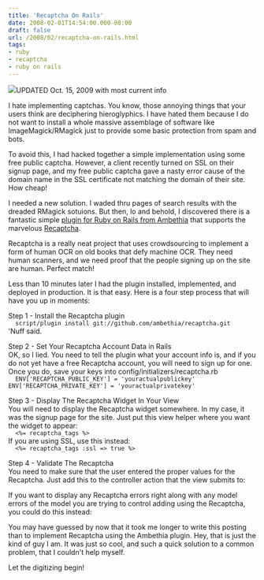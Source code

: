 ```yaml
---
title: 'Recaptcha On Rails'
date: 2008-02-01T14:54:00.000-08:00
draft: false
url: /2008/02/recaptcha-on-rails.html
tags: 
- ruby
- recaptcha
- ruby on rails
---
```


[![](http://www.uncg.edu/rom/courses/campo/511/RosettaStone3.jpg)](http://www.uncg.edu/rom/courses/campo/511/RosettaStone3.jpg)UPDATED Oct. 15, 2009 with most current info  
  
I hate implementing captchas. You know, those annoying things that your users think are deciphering hieroglyphics. I have hated them because I do not want to install a whole massive assemblage of software like ImageMagick/RMagick just to provide some basic protection from spam and bots.  
  
To avoid this, I had hacked together a simple implementation using some free public captcha. However, a client recently turned on SSL on their signup page, and my free public captcha gave a nasty error cause of the domain name in the SSL certificate not matching the domain of their site. How cheap!  
  
I needed a new solution. I waded thru pages of search results with the dreaded RMagick sotuions. But then, lo and behold, I discovered there is a fantastic simple [plugin for Ruby on Rails from Ambethia](http://ambethia.com/recaptcha/) that supports the marvelous [Recaptcha](http://recaptcha.net/).  
  
Recaptcha is a really neat project that uses crowdsourcing to implement a form of human OCR on old books that defy machine OCR. They need human scanners, and we need proof that the people signing up on the site are human. Perfect match!  
  
Less than 10 minutes later I had the plugin installed, implemented, and deployed in production. It is that easy. Here is a four step process that will have you up in moments:  
  
Step 1 - Install the Recaptcha plugin  
`  
script/plugin install git://github.com/ambethia/recaptcha.git  
`  
'Nuff said.  
  
Step 2 - Set Your Recaptcha Account Data in Rails  
OK, so I lied. You need to tell the plugin what your account info is, and if you do not yet have a free Recaptcha account, you will need to sign up for one. Once you do, save your keys into config/initializers/recaptcha.rb  
`  
ENV['RECAPTCHA_PUBLIC_KEY'] = 'youractualpublickey'  
ENV['RECAPTCHA_PRIVATE_KEY'] = 'youractualprivatekey'  
`  
  
Step 3 - Display The Recaptcha Widget In Your View  
You will need to display the Recaptcha widget somewhere. In my case, it was the signup page for the site. Just put this view helper where you want the widget to appear:  
`  
<%= recaptcha_tags %>  
`  
If you are using SSL, use this instead:  
`  
<%= recaptcha_tags :ssl => true %>  
`  
  
Step 4 - Validate The Recaptcha  
You need to make sure that the user entered the proper values for the Recaptcha. Just add this to the controller action that the view submits to:  
  
  
If you want to display any Recaptcha errors right along with any model errors of the model you are trying to control adding using the Recaptcha, you could do this instead:  
  
  
  
You may have guessed by now that it took me longer to write this posting than to implement Recaptcha using the Ambethia plugin. Hey, that is just the kind of guy I am. It was just so cool, and such a quick solution to a common problem, that I couldn't help myself.  
  
Let the digitizing begin!
